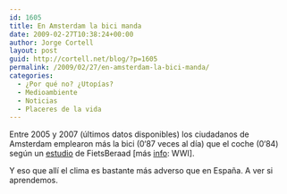 ```yaml
---
id: 1605
title: En Amsterdam la bici manda
date: 2009-02-27T10:38:24+00:00
author: Jorge Cortell
layout: post
guid: http://cortell.net/blog/?p=1605
permalink: /2009/02/27/en-amsterdam-la-bici-manda/
categories:
  - ¿Por qué no? ¿Utopías?
  - Medioambiente
  - Noticias
  - Placeres de la vida
---
```

Entre 2005 y 2007 (últimos datos disponibles) los ciudadanos de Amsterdam emplearon más la bici (0‘87 veces al día) que el coche (0‘84) según un <a title="http://www.fietsberaad.nl/index.cfm?lang=en&section=nieuws&mode=newsArticle&newsYear=2009&repository=Amsterdam:+for+the+first+time+more+transfers+by+bike+than+by+car" href="http://www.fietsberaad.nl/index.cfm?lang=en&section=nieuws&mode=newsArticle&newsYear=2009&repository=Amsterdam:+for+the+first+time+more+transfers+by+bike+than+by+car" target="_blank">estudio</a> de FietsBeraad [más <a title="http://www.worldwatch.org/node/6022?emc=el&m=206962&l=6&v=1b4364f236" href="http://www.worldwatch.org/node/6022?emc=el&m=206962&l=6&v=1b4364f236" target="_blank">info</a>: WWI].

Y eso que allí el clima es bastante más adverso que en España. A ver si aprendemos.
